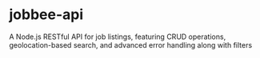 # jobbee-api
A Node.js RESTful API for job listings, featuring CRUD operations, geolocation-based search, and advanced error handling along with filters
